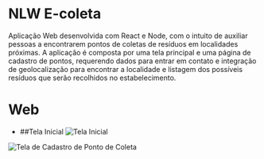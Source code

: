 # NLW E-coleta

Aplicação Web desenvolvida com React e Node, com o intuito de auxiliar pessoas a encontrarem pontos de coletas de resíduos em localidades próximas. A aplicação é composta por uma tela principal e uma página de cadastro de pontos, requerendo dados para entrar em contato e integração de geolocalização para encontrar a localidade e listagem dos possíveis resíduos que serão recolhidos no estabelecimento.

# Web

- ##Tela Inicial
![Tela Inicial]()



![Tela de Cadastro de Ponto de Coleta]()
